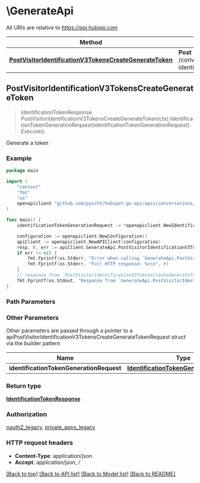 # \GenerateApi

All URIs are relative to *https://api.hubapi.com*

Method | HTTP request | Description
------------- | ------------- | -------------
[**PostVisitorIdentificationV3TokensCreateGenerateToken**](GenerateApi.md#PostVisitorIdentificationV3TokensCreateGenerateToken) | **Post** /conversations/v3/visitor-identification/tokens/create | Generate a token



## PostVisitorIdentificationV3TokensCreateGenerateToken

> IdentificationTokenResponse PostVisitorIdentificationV3TokensCreateGenerateToken(ctx).IdentificationTokenGenerationRequest(identificationTokenGenerationRequest).Execute()

Generate a token



### Example

```go
package main

import (
    "context"
    "fmt"
    "os"
    openapiclient "github.com/pyscht/hubspot-go-api/apis/conversations/visitor_identification"
)

func main() {
    identificationTokenGenerationRequest := *openapiclient.NewIdentificationTokenGenerationRequest("Email_example") // IdentificationTokenGenerationRequest | 

    configuration := openapiclient.NewConfiguration()
    apiClient := openapiclient.NewAPIClient(configuration)
    resp, r, err := apiClient.GenerateApi.PostVisitorIdentificationV3TokensCreateGenerateToken(context.Background()).IdentificationTokenGenerationRequest(identificationTokenGenerationRequest).Execute()
    if err != nil {
        fmt.Fprintf(os.Stderr, "Error when calling `GenerateApi.PostVisitorIdentificationV3TokensCreateGenerateToken``: %v\n", err)
        fmt.Fprintf(os.Stderr, "Full HTTP response: %v\n", r)
    }
    // response from `PostVisitorIdentificationV3TokensCreateGenerateToken`: IdentificationTokenResponse
    fmt.Fprintf(os.Stdout, "Response from `GenerateApi.PostVisitorIdentificationV3TokensCreateGenerateToken`: %v\n", resp)
}
```

### Path Parameters



### Other Parameters

Other parameters are passed through a pointer to a apiPostVisitorIdentificationV3TokensCreateGenerateTokenRequest struct via the builder pattern


Name | Type | Description  | Notes
------------- | ------------- | ------------- | -------------
 **identificationTokenGenerationRequest** | [**IdentificationTokenGenerationRequest**](IdentificationTokenGenerationRequest.md) |  | 

### Return type

[**IdentificationTokenResponse**](IdentificationTokenResponse.md)

### Authorization

[oauth2_legacy](../README.md#oauth2_legacy), [private_apps_legacy](../README.md#private_apps_legacy)

### HTTP request headers

- **Content-Type**: application/json
- **Accept**: application/json, */*

[[Back to top]](#) [[Back to API list]](../README.md#documentation-for-api-endpoints)
[[Back to Model list]](../README.md#documentation-for-models)
[[Back to README]](../README.md)

